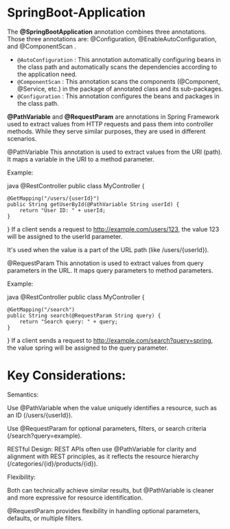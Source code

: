 # SpringBoot-Application

The **@SpringBootApplication** annotation combines three annotations. Those three annotations are: @Configuration, @EnableAutoConfiguration, and @ComponentScan .

- `@AutoConfiguration` : This annotation automatically configuring beans in the class path and automatically scans the dependencies according to the application need.
- `@ComponentScan` : This annotation scans the components (@Component, @Service, etc.) in the package of annotated class and its sub-packages.
- `@Configuration` : This annotation configures the beans and packages in the class path.

**@PathVariable** and **@RequestParam** are annotations in Spring Framework used to extract values from HTTP requests and pass them into controller methods. While they serve similar purposes, they are used in different scenarios.

@PathVariable
This annotation is used to extract values from the URI (path). It maps a variable in the URI to a method parameter.

Example:

java
@RestController
public class MyController {

    @GetMapping("/users/{userId}")
    public String getUserById(@PathVariable String userId) {
        return "User ID: " + userId;
    }
}
If a client sends a request to http://example.com/users/123, the value 123 will be assigned to the userId parameter.

It's used when the value is a part of the URL path (like /users/{userId}).

@RequestParam
This annotation is used to extract values from query parameters in the URL. It maps query parameters to method parameters.

Example:

java
@RestController
public class MyController {

    @GetMapping("/search")
    public String search(@RequestParam String query) {
        return "Search query: " + query;
    }
}
If a client sends a request to http://example.com/search?query=spring, the value spring will be assigned to the query parameter.

# Key Considerations:
Semantics:

Use @PathVariable when the value uniquely identifies a resource, such as an ID (/users/{userId}).

Use @RequestParam for optional parameters, filters, or search criteria (/search?query=example).

RESTful Design: REST APIs often use @PathVariable for clarity and alignment with REST principles, as it reflects the resource hierarchy (/categories/{id}/products/{id}).

Flexibility:

Both can technically achieve similar results, but @PathVariable is cleaner and more expressive for resource identification.

@RequestParam provides flexibility in handling optional parameters, defaults, or multiple filters.
